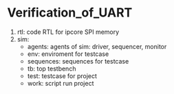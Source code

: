 # Verification_of_UART

1. rtl: code RTL for ipcore SPI memory 
2. sim:
	+ agents: agents of sim: driver, sequencer, monitor
	+ env: enviroment for testcase
	+ sequences: sequences for testcase
	+ tb: top testbench
	+ test: testcase for project
	+ work: script run project